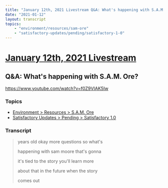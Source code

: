 ```yaml
---
title: "January 12th, 2021 Livestream Q&A: What's happening with S.A.M. Ore?"
date: "2021-01-12"
layout: transcript
topics:
    - "environment/resources/sam-ore"
    - "satisfactory-updates/pending/satisfactory-1-0"
---
```

# [January 12th, 2021 Livestream](../2021-01-12.md)
## Q&A: What's happening with S.A.M. Ore?
https://www.youtube.com/watch?v=f0Z9VIAK5Iw

### Topics
* [Environment > Resources > S.A.M. Ore](../topics/environment/resources/sam-ore.md)
* [Satisfactory Updates > Pending > Satisfactory 1.0](../topics/satisfactory-updates/pending/satisfactory-1-0.md)

### Transcript

> years old okay more questions so what's
> 
> happening with sam moore that's gonna
> 
> it's tied to the story you'll learn more
> 
> about that in the future when the story
> 
> comes out
> 
